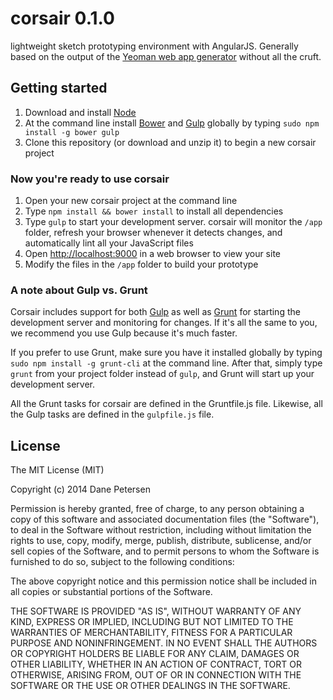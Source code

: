 # corsair 0.1.0

lightweight sketch prototyping environment with AngularJS. Generally based on the output of the [Yeoman web app generator](https://github.com/yeoman/generator-webapp) without all the cruft.

## Getting started

1. Download and install [Node](http://nodejs.org)
1. At the command line install [Bower](http://bower.io) and [Gulp](http://gulpjs.com) globally by typing `sudo npm install -g bower gulp`
1. Clone this repository (or download and unzip it) to begin a new corsair project

### Now you're ready to use corsair

1. Open your new corsair project at the command line
1. Type `npm install && bower install` to install all dependencies
1. Type `gulp` to start your development server. corsair will monitor the `/app` folder, refresh your browser whenever it detects changes, and automatically lint all your JavaScript files
1. Open [http://localhost:9000](http://localhost:9000) in a web browser to view your site
1. Modify the files in the `/app` folder to build your prototype

### A note about Gulp vs. Grunt

Corsair includes support for both [Gulp](http://gulpjs.com) as well as [Grunt](http://gruntjs.com) for starting the development server and monitoring for changes. If it's all the same to you, we recommend you use Gulp because it's much faster.

If you prefer to use Grunt, make sure you have it installed globally by typing `sudo npm install -g grunt-cli` at the command line. After that, simply type `grunt` from your project folder instead of `gulp`, and Grunt will start up your development server.

All the Grunt tasks for corsair are defined in the Gruntfile.js file. Likewise, all the Gulp tasks are defined in the `gulpfile.js` file.

## License

The MIT License (MIT)

Copyright (c) 2014 Dane Petersen

Permission is hereby granted, free of charge, to any person obtaining a copy
of this software and associated documentation files (the "Software"), to deal
in the Software without restriction, including without limitation the rights
to use, copy, modify, merge, publish, distribute, sublicense, and/or sell
copies of the Software, and to permit persons to whom the Software is
furnished to do so, subject to the following conditions:

The above copyright notice and this permission notice shall be included in
all copies or substantial portions of the Software.

THE SOFTWARE IS PROVIDED "AS IS", WITHOUT WARRANTY OF ANY KIND, EXPRESS OR
IMPLIED, INCLUDING BUT NOT LIMITED TO THE WARRANTIES OF MERCHANTABILITY,
FITNESS FOR A PARTICULAR PURPOSE AND NONINFRINGEMENT. IN NO EVENT SHALL THE
AUTHORS OR COPYRIGHT HOLDERS BE LIABLE FOR ANY CLAIM, DAMAGES OR OTHER
LIABILITY, WHETHER IN AN ACTION OF CONTRACT, TORT OR OTHERWISE, ARISING FROM,
OUT OF OR IN CONNECTION WITH THE SOFTWARE OR THE USE OR OTHER DEALINGS IN
THE SOFTWARE.
